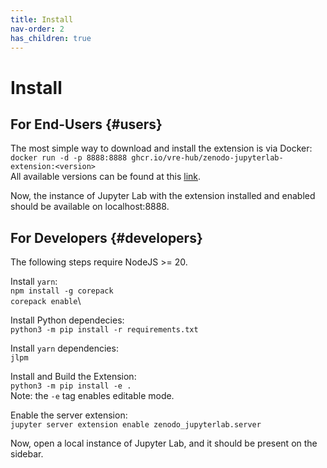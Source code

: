 ```yaml
---
title: Install
nav-order: 2
has_children: true
---
```


# Install

## For End-Users {#users}

The most simple way to download and install the extension is via Docker:\
`docker run -d -p 8888:8888 ghcr.io/vre-hub/zenodo-jupyterlab-extension:<version>`\
All available versions can be found at this [link](https://github.com/vre-hub/zenodo-jupyterlab-extension/pkgs/container/zenodo-jupyterlab-extension).

Now, the instance of Jupyter Lab with the extension installed and enabled should be available on localhost:8888.

## For Developers {#developers}

The following steps require NodeJS >= 20.

Install `yarn`:\
`npm install -g corepack`\
`corepack enable`\

Install Python dependecies:\
`python3 -m pip install -r requirements.txt`

Install `yarn` dependencies:\
`jlpm`

Install and Build the Extension:\
`python3 -m pip install -e .`\
Note: the `-e` tag enables editable mode.

Enable the server extension:\
`jupyter server extension enable zenodo_jupyterlab.server`

Now, open a local instance of Jupyter Lab, and it should be present on the sidebar.
